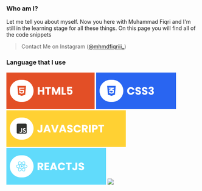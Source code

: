 ### Who am I?
  Let me tell you about myself. Now you here with Muhammad Fiqri and I'm still in the learning stage for all these things. On this page you will find all of the code snippets
  > Contact Me on Instagram ([@mhmdfiqriii_](https://instagram.com/mhmdfiqriii_))

### Language that I use
![HTML5](./assets/html.svg) ![CSS3](./assets/css.svg) ![JavaScript](./assets/javascript.svg) ![React](./assets/react.svg) ![](./assets/)
